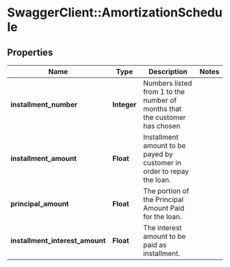 # SwaggerClient::AmortizationSchedule

## Properties
Name | Type | Description | Notes
------------ | ------------- | ------------- | -------------
**installment_number** | **Integer** | Numbers listed from 1 to the number of months that the customer has chosen | 
**installment_amount** | **Float** | Installment amount to be payed by customer in order to repay the loan. | 
**principal_amount** | **Float** | The portion of the Principal Amount Paid for the loan. | 
**installment_interest_amount** | **Float** | The interest  amount to be paid as installment. | 

